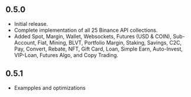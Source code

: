 ## 0.5.0
-   Initial release.
-   Complete implementation of all 25 Binance API collections.
-   Added Spot, Margin, Wallet, Websockets, Futures (USD & COIN), Sub-Account, Fiat, Mining, BLVT, Portfolio Margin, Staking, Savings, C2C, Pay, Convert, Rebate, NFT, Gift Card, Loan, Simple Earn, Auto-Invest, VIP-Loan, Futures Algo, and Copy Trading.

## 0.5.1
-   Exampples and optimizations